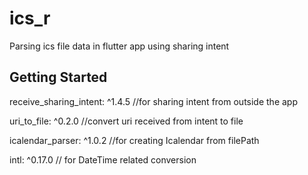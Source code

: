 # ics_r

Parsing ics file data in flutter app using sharing intent

## Getting Started

  receive_sharing_intent: ^1.4.5 //for sharing intent from outside the app
  
  uri_to_file: ^0.2.0 //convert uri received from intent to file
  
  icalendar_parser: ^1.0.2 //for creating Icalendar from filePath
  
  intl: ^0.17.0 // for DateTime related conversion

